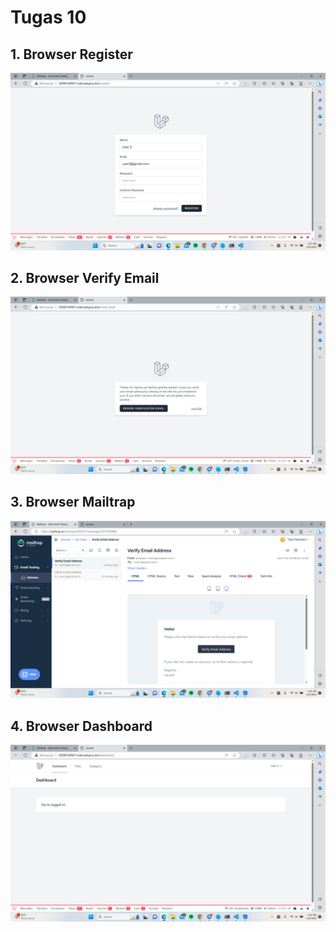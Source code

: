 # Tugas 10

## 1. Browser Register

![Alt text](screenshot/tugas10/register.png)

## 2. Browser Verify Email

![Alt text](screenshot/tugas10/verifyEmail.png)

## 3. Browser Mailtrap

![Alt text](screenshot/tugas10/browserMailtrap.png)

## 4. Browser Dashboard

![Alt text](screenshot/tugas10/dashboard.png)
